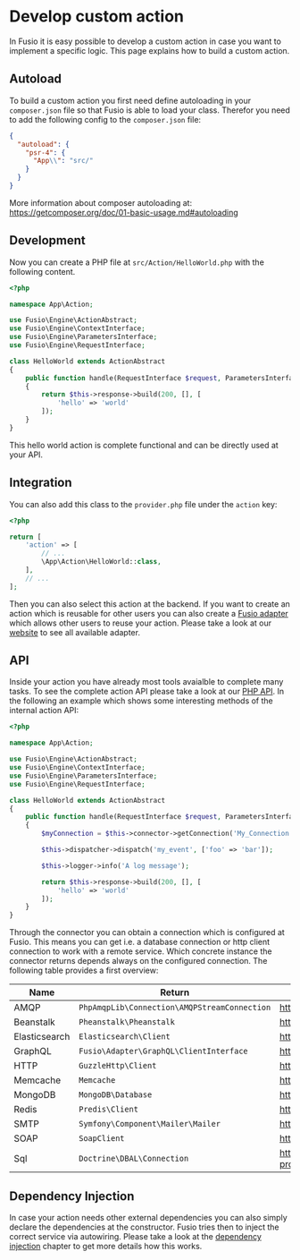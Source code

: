 
# Develop custom action

In Fusio it is easy possible to develop a custom action in case you want to implement a specific logic. This page
explains how to build a custom action.

## Autoload

To build a custom action you first need define autoloading in your `composer.json` file so that Fusio is able to load
your class. Therefor you need to add the following config to the `composer.json` file:

```json
{
  "autoload": {
    "psr-4": {
      "App\\": "src/"
    }
  }
}
```

More information about composer autoloading at:
https://getcomposer.org/doc/01-basic-usage.md#autoloading

## Development

Now you can create a PHP file at `src/Action/HelloWorld.php` with the following content.

```php
<?php

namespace App\Action;

use Fusio\Engine\ActionAbstract;
use Fusio\Engine\ContextInterface;
use Fusio\Engine\ParametersInterface;
use Fusio\Engine\RequestInterface;

class HelloWorld extends ActionAbstract
{
    public function handle(RequestInterface $request, ParametersInterface $configuration, ContextInterface $context): mixed
    {
        return $this->response->build(200, [], [
            'hello' => 'world'
        ]);
    }
}

```

This hello world action is complete functional and can be directly used at your API.

## Integration

You can also add this class to the `provider.php` file under the `action` key:

```php
<?php

return [
    'action' => [
        // ...
        \App\Action\HelloWorld::class,
    ],
    // ...
];

```

Then you can also select this action at the backend. If you want to create an action which is reusable for other users
you can also create a [Fusio adapter](../concepts/adapter) which allows other users to reuse your action. Please
take a look at our [website](https://www.fusio-project.org/adapter) to see all available adapter.

## API

Inside your action you have already most tools avaialble to complete many tasks. To see the complete action API please
take a look at our [PHP API](https://www.fusio-project.org/documentation/php). In the following an example which shows
some interesting methods of the internal action API:

```php
<?php

namespace App\Action;

use Fusio\Engine\ActionAbstract;
use Fusio\Engine\ContextInterface;
use Fusio\Engine\ParametersInterface;
use Fusio\Engine\RequestInterface;

class HelloWorld extends ActionAbstract
{
    public function handle(RequestInterface $request, ParametersInterface $configuration, ContextInterface $context): mixed
    {
        $myConnection = $this->connector->getConnection('My_Connection');

        $this->dispatcher->dispatch('my_event', ['foo' => 'bar']);

        $this->logger->info('A log message');

        return $this->response->build(200, [], [
            'hello' => 'world'
        ]);
    }
}

```

Through the connector you can obtain a connection which is configured at Fusio. This means you can get i.e. a database
connection or http client connection to work with a remote service. Which concrete instance the connector returns
depends always on the configured connection. The following table provides a first overview:

| Name          | Return                                       | Website                                            | Class                                                  |
|---------------|----------------------------------------------|----------------------------------------------------|--------------------------------------------------------|
| AMQP          | `PhpAmqpLib\Connection\AMQPStreamConnection` | https://github.com/php-amqplib/php-amqplib         | `Fusio\Adapter\Amqp\Connection\Amqp`                   |
| Beanstalk     | `Pheanstalk\Pheanstalk`                      | https://github.com/pda/pheanstalk                  | `Fusio\Adapter\Beanstalk\Connection\Beanstalk`         |
| Elasticsearch | `Elasticsearch\Client`                       | https://github.com/elastic/elasticsearch-php       | `Fusio\Adapter\Elasticsearch\Connection\Elasticsearch` |
| GraphQL       | `Fusio\Adapter\GraphQL\ClientInterface`      | https://github.com/apioo/fusio-adapter-graphql/    | `Fusio\Adapter\GraphQL\Connection\GraphQL`             |
| HTTP          | `GuzzleHttp\Client`                          | http://docs.guzzlephp.org/en/latest/               | `Fusio\Adapter\Http\Connection\Http`                   |
| Memcache      | `Memcache`                                   | https://www.php.net/manual/book.memcache.php       | `Fusio\Adapter\Memcache\Connection\Memcache`           |
| MongoDB       | `MongoDB\Database`                           | https://github.com/mongodb/mongo-php-library       | `Fusio\Adapter\Mongodb\Connection\MongoDB`             |
| Redis         | `Predis\Client`                              | https://github.com/predis/predis                   | `Fusio\Adapter\Redis\Connection\Redis`                 |
| SMTP          | `Symfony\Component\Mailer\Mailer`            | https://symfony.com/doc/current/mailer.html        | `Fusio\Adapter\Smtp\Connection\Smtp`                   |
| SOAP          | `SoapClient`                                 | https://www.php.net/manual/class.soapclient.php    | `Fusio\Adapter\Soap\Connection\Soap`                   |
| Sql           | `Doctrine\DBAL\Connection`                   | http://www.doctrine-project.org/projects/dbal.html | `Fusio\Adapter\Sql\Connection\Sql`                     |

## Dependency Injection

In case your action needs other external dependencies you can also simply declare the dependencies at the constructor.
Fusio tries then to inject the correct service via autowiring. Please take a look at the
[dependency injection](../concepts/dependency_injection) chapter to get more details how this works.

